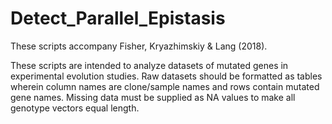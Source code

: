 # Detect_Parallel_Epistasis

These scripts accompany Fisher, Kryazhimskiy & Lang (2018). 

These scripts are intended to analyze datasets of mutated genes in experimental evolution studies. Raw datasets should be formatted as tables wherein column names are clone/sample names and rows contain mutated gene names. Missing data must be supplied as NA values to make all genotype vectors equal length. 
